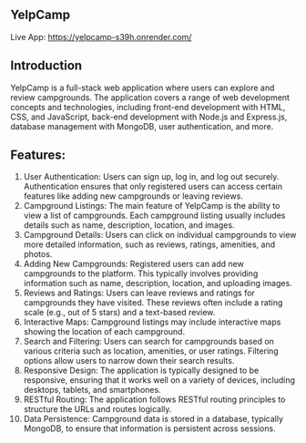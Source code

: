 ## YelpCamp

Live App: https://yelpcamp-s39h.onrender.com/

## Introduction

YelpCamp is a full-stack web application where users can explore and review campgrounds. The application covers a range of web development concepts and technologies, including front-end development with HTML, CSS, and JavaScript, back-end development with Node.js and Express.js, database management with MongoDB, user authentication, and more.


## Features:

1. User Authentication: Users can sign up, log in, and log out securely. Authentication ensures that only registered users can access certain features like adding new campgrounds or leaving reviews.
2. Campground Listings: The main feature of YelpCamp is the ability to view a list of campgrounds. Each campground listing usually includes details such as name, description, location, and images.
3. Campground Details: Users can click on individual campgrounds to view more detailed information, such as reviews, ratings, amenities, and photos.
4. Adding New Campgrounds: Registered users can add new campgrounds to the platform. This typically involves providing information such as name, description, location, and uploading images.
5. Reviews and Ratings: Users can leave reviews and ratings for campgrounds they have visited. These reviews often include a rating scale (e.g., out of 5 stars) and a text-based review.
6. Interactive Maps: Campground listings may include interactive maps showing the location of each campground.
7. Search and Filtering: Users can search for campgrounds based on various criteria such as location, amenities, or user ratings. Filtering options allow users to narrow down their search results.
8. Responsive Design: The application is typically designed to be responsive, ensuring that it works well on a variety of devices, including desktops, tablets, and smartphones.
9. RESTful Routing: The application follows RESTful routing principles to structure the URLs and routes logically.
10. Data Persistence: Campground data is stored in a database, typically MongoDB, to ensure that information is persistent across sessions.

